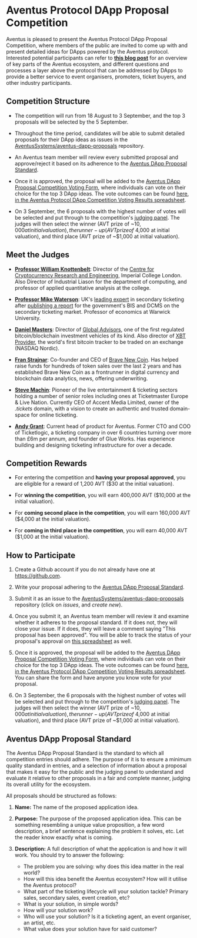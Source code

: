 # Aventus Protocol DApp Proposal Competition
Aventus is pleased to present the Aventus Protocol DApp Proposal Competition, where members of the public are invited to come up with and present detailed ideas for DApps powered by the Aventus protocol. Interested potential participants can refer to **[this blog post](https://blog.aventus.io/a-closer-look-at-the-aventus-ecosystem-fd843786ddc9)** for an overview of key parts of the Aventus ecosystem, and different questions and processes a layer above the protocol that can be addressed by DApps to provide a better service to event organisers, promoters, ticket buyers, and other industry participants.

## Competition Structure
* The competition will run from 18 August to 3 September, and the top 3 proposals will be selected by the 5 September.

* Throughout the time period, candidates will be able to submit detailed proposals for their DApp ideas as issues in the [AventusSystems/aventus-dapp-proposals](https://github.com/AventusSystems/aventus-dapp-proposals) repository.

* An Aventus team member will review every submitted proposal and approve/reject it based on its adherence to the [Aventus DApp Proposal Standard](#aventus-dapp-proposal-standard).

* Once it is approved, the proposal will be added to the [Aventus DApp Proposal Competition Voting Form](https://docs.google.com/forms/d/1DVdtzHpfoCoem6iRSz67Br3Cews1kTC5dnhzLbJlEx8), where individuals can vote on their choice for the top 3 DApp ideas. The vote outcomes can be found [here, in the Aventus Protocol DApp Competition Voting Results spreadsheet](https://docs.google.com/spreadsheets/d/1gCPelLkVouzpLqZCMZRif1MWYHM75kAHb7VXo-qEBtg/edit?usp=sharing).

* On 3 September, the 6 proposals with the highest number of votes will be selected and put through to the competition's [judging panel](#meet-the-judges). The judges will then select the winner (AVT prize of ~$10,000 at initial valuation), the runner-up (AVT prize of ~$4,000 at initial valuation), and third place (AVT prize of ~$1,000 at initial valuation).

  
## Meet the Judges

* **[Professor William Knottenbelt](https://www.doc.ic.ac.uk/~wjk/)**: Director of the [Centre for Cryptocurrency Research and Engineering](http://www.ibtimes.co.uk/blockchain-imperial-college-london-launch-digital-asset-research-lab-1601789), Imperial College London. Also Director of Industrial Liason for the department of computing, and professor of applied quantitative analysis at the college. 

* **[Professor Mike Waterson](http://www2.warwick.ac.uk/fac/soc/economics/staff/mjwaterson/)**: UK's [leading expert](https://www.iq-mag.net/2016/09/waterson-braver-pricing-touts/#.WZXcsZOGPhM) in secondary ticketing after [publishing a report](http://www2.warwick.ac.uk/fac/soc/economics/staff/mjwaterson/ind-16-7-independent-review-online-secondary-ticketing-facilities.pdf) for the government's BIS and DCMS on the secondary ticketing market. Professor of economics at Warwick University.

* **[Daniel Masters](https://www.ft.com/content/98189e2a-2af2-11e5-acfb-cbd2e1c81cca)**: Director of [Global Advisors](https://www.coindesk.com/bitcoin-hedge-fund-launches-ethereum-subscribed-ico-investment-vehicle/), one of the first regulated bitcoin/blockchain investment vehicles of its kind. Also director of [XBT Provider](https://xbtprovider.com/), the world's first bitcoin tracker to be traded on an exchange (NASDAQ Nordic).

* **[Fran Strajnar](https://www.linkedin.com/in/fran-strajnar-5399a640/?ppe=1)**: Co-founder and CEO of [Brave New Coin](https://bravenewcoin.com). Has helped raise funds for hundreds of token sales over the last 2 years and has established Brave New Coin as a frontrunner in digital currency and blockchain data analytics, news, offering underwriting.

* **[Steve Machin](https://www.linkedin.com/in/stevemachin/?ppe=1)**: Pioneer of the live entertainment & ticketing sectors holding a number of senior roles including ones at Ticketmaster Europe & Live Nation. Currently CEO of Accent Media Limited, owner of the *.tickets* domain, with a vision to create an authentic and trusted domain-space for online ticketing.

* **[Andy Grant](https://www.linkedin.com/in/andy-g-6894005/)**: Current head of product for Aventus. Former CTO and COO of Ticketlogic, a ticketing company in over 6 countries turning over more than £6m per annum, and founder of Glue Works. Has experience building and designing ticketing infrastructure for over a decade.

## Competition Rewards

* For entering the competition and **having your proposal approved**, you are eligible for a reward of 1,200 AVT ($30 at the initial valuation).

* For **winning the competition**, you will earn 400,000 AVT ($10,000 at the initial valuation).

* For **coming second place in the competition**, you will earn 160,000 AVT ($4,000 at the initial valuation).

* For **coming in third place in the competition**, you will earn 40,000 AVT ($1,000 at the initial valuation).

## How to Participate
1. Create a Github account if you do not already have one at https://github.com.

2. Write your proposal adhering to the [Aventus DApp Proposal Standard](#aventus-dapp-proposal-standard).

3. Submit it as an issue to the [AventusSystems/aventus-dapp-proposals](https://github.com/AventusSystems/aventus-dapp-proposals) repository (click on *issues*, and *create new*). 

4. Once you submit it, an Aventus team member will review it and examine whether it adheres to the proposal standard. If it does not, they will close your issue. If it does, they will leave a comment saying "This proposal has been approved". You will be able to track the status of your proposal's approval on [this spreadsheet]() as well. 

5. Once it is approved, the proposal will be added to the [Aventus DApp Proposal Competition Voting Form](https://docs.google.com/forms/d/1DVdtzHpfoCoem6iRSz67Br3Cews1kTC5dnhzLbJlEx8), where individuals can vote on their choice for the top 3 DApp ideas. The vote outcomes can be found [here, in the Aventus Protocol DApp Competition Voting Results spreadsheet](https://docs.google.com/spreadsheets/d/1gCPelLkVouzpLqZCMZRif1MWYHM75kAHb7VXo-qEBtg/edit?usp=sharing). You can share the form and have anyone you know vote for your proposal.

6. On 3 September, the 6 proposals with the highest number of votes will be selected and put through to the competition's [judging panel](#meet-the-judges). The judges will then select the winner (AVT prize of ~$10,000 at initial valuation), the runner-up (AVT prize of ~$4,000 at initial valuation), and third place (AVT prize of ~$1,000 at initial valuation).

## Aventus DApp Proposal Standard
The Aventus DApp Proposal Standard is the standard to which all competition entries should adhere. The purpose of it is to ensure a minimum quality standard in entries, and a selection of information about a proposal that makes it easy for the public and the judging panel to understand and evaluate it relative to other proposals in a fair and complete manner, judging its overall utility for the ecosystem.

All proposals should be structured as follows:

1. **Name:** The name of the proposed application idea.

2. **Purpose:** The purpose of the proposed application idea. This can be something resembling a unique value proposition, a few word description, a brief sentence explaining the problem it solves, etc. Let the reader know exactly what is coming.

3. **Description:** A full description of what the application is and how it will work. You should try to answer the following:
    * The problem you are solving: why does this idea matter in the real world?
    * How will this idea benefit the Aventus ecosystem? How will it utilise the Aventus protocol? 
    * What part of the ticketing lifecycle will your solution tackle? Primary sales, secondary sales, event creation, etc?
    * What is your solution, in simple words?
    * How will your solution work?
    * Who will use your solution? Is it a ticketing agent, an event organiser, an artist, etc.
    * What value does your solution have for said customer?
  
